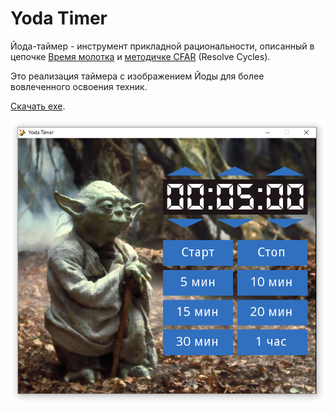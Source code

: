 # Yoda Timer

Йода-таймер - инструмент прикладной рациональности, описанный в цепочке 
[Время молотка](https://lesswrong.ru/w/%D0%92%D1%80%D0%B5%D0%BC%D1%8F_%D0%BC%D0%BE%D0%BB%D0%BE%D1%82%D0%BA%D0%BE%D0%B2_%D0%B4%D0%B5%D0%BD%D1%8C_2_%D0%99%D0%BE%D0%B4%D0%B0-%D1%82%D0%B0%D0%B9%D0%BC%D0%B5%D1%80)
и [методичке CFAR](https://rationality.org/files/cfar-handbook.pdf) (Resolve Cycles).

Это реализация таймера с изображением Йоды для более вовлеченного освоения техник.

[Скачать exe](https://drive.google.com/file/d/1sdKM7uj8AjsVxWSZyVyJW7zKEk4g8BAT/view?usp=sharing).

![ss](/screenshot.png)
